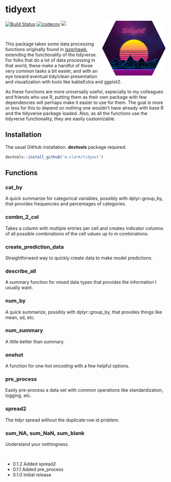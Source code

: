 tidyext
=======

<img src="img/tidyext_hex.png" align="right" width = 200/>

[![Build
Status](https://travis-ci.org/m-clark/tidyext.svg?branch=master)](https://travis-ci.org/m-clark/tidyext)
[![codecov](https://codecov.io/gh/m-clark/tidyext/branch/master/graph/badge.svg)](https://codecov.io/gh/m-clark/tidyext)
<a href="https://github.com/m-clark/tidyext" alt="Miscellaneous Shenanigans">
<img src="https://img.shields.io/badge/miscellaneous_shenanigans-constant-ff5500.svg?colorA=00aaff&longCache=true&style=for-the-badge"  width=27.5%/></a>

<br>

This package takes some data processing functions originally found in
[lazerhawk](https://github.com/m-clark/lazerhawk), extending the
functionality of the tidyverse. For folks that do a lot of data
processing in that world, these make a handful of those very common
tasks a bit easier, and with an eye toward eventual tidy/clean
presentation and visualization with tools like kableExtra and ggplot2.

As these functions are more universally useful, especially to my
colleagues and friends who use R, putting them as their own package with
few dependencies will perhaps make it easier to use for them. The goal
is more or less for this to depend on nothing one wouldn’t have already
with base R and the tidyverse package loaded. Also, as all the functions
use the tidyverse functionality, they are easily customizable.

Installation
------------

The usual GitHub installation. **devtools** package required.

``` r
devtools::install_github('m-clark/tidyext')
```

Functions
---------

### cat\_by

A quick summarize for categorical variables, possibly with
dplyr::group\_by, that provides frequencies and percentages of
categories.

### combn\_2\_col

Takes a column with multiple entries per cell and creates indicator
columns of all possible combinations of the cell values up to m
combinations.

### create\_prediction\_data

Straightforward way to quickly create data to make model predictions.

### describe\_all

A summary function for mixed data types that provides the information I
usually want.

### num\_by

A quick summarize, possibly with dplyr::group\_by, that provides things
like mean, sd, etc.

### num\_summary

A little better than summary.

### onehot

A function for one-hot encoding with a few helpful options.

### pre\_process

Easily pre-process a data set with common operations like
standardization, logging, etc.

### spread2

The tidyr spread without the duplicate row id problem.

### sum\_NA, sum\_NaN, sum\_blank

Understand your nothingness.

<br>

-   0.1.2 Added spread2
-   0.1.1 Added pre\_process
-   0.1.0 Initial release
